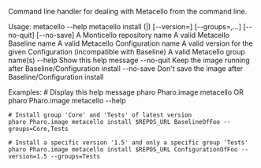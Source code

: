 Command line handler for dealing with Metacello from the command line.

Usage:
metacello --help
metacello install <repository url> (<baseline>|<configuration>) [--version=<version>] [--groups=<group name>,...] [--no-quit] [--no-save]
	<repository url>    A Monticello repository name 
	<baseline>          A valid Metacello Baseline name
	<configuration>     A valid Metacello Configuration name
	<version>           A valid version for the given Configuration (incompatible with Baseline)
	<group name>        A valid Metacello group name(s)
	--help              Show this help message
	--no-quit           Keep the image running after Baseline/Configuration install
	--no-save           Don't save the image after Baseline/Configuration install
	
Examples:
	# Display this help message
	pharo Pharo.image metacello OR pharo Pharo.image metacello --help
	
	# Install group 'Core' and 'Tests' of latest version
	pharo Pharo.image metacello install $REPOS_URL BaselineOfFoo --groups=Core,Tests
	
	# Install a specific version '1.5' and only a specific group 'Tests'
	pharo Pharo.image metacello install $REPOS_URL ConfigurationOfFoo --version=1.5 --groups=Tests
	
	